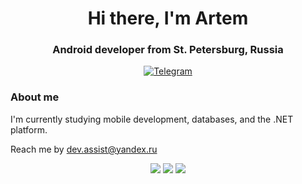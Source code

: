 <!DOCTYPE html>
<html lang="en">
<head>
    <meta charset="UTF-8">
    <meta name="viewport" content="width=device-width, initial-scale=1.0">
    <title>GitHub Profile</title>
</head>
<body>
    <div id="header" align="center">
        <h1> Hi there, I'm Artem</h1>
        <h3>Android developer from St. Petersburg, Russia</h3>
    </div>
    <div id="socials" align="center">
        <a href="https://t.me/SOSO_Combain">
            <img src="https://img.shields.io/badge/Telegram-blue?style=for-the-badge&logo=telegram&logoColor=white" alt="Telegram"/>
        </a>
    </div>
    <h3>About me</h3>
    <p>I'm currently studying mobile development, databases, and the .NET platform.</p>
    <p>Reach me by <a href="mailto:dev.assist@yandex.ru">dev.assist@yandex.ru</a></p>
    <div id="stat" align="center">
        <img src="https://github-profile-summary-cards.vercel.app/api/cards/profile-details?username=S0s0Combain&theme=github_dark"/>
        <img src="https://github-profile-summary-cards.vercel.app/api/cards/most-commit-language?username=S0s0Combain&theme=github_dark"/>
        <img src="https://github-profile-summary-cards.vercel.app/api/cards/stats?username=S0s0Combain&theme=github_dark"/>
    </div>
</body>
</html>
